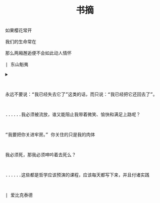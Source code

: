 <h1 align="center">书摘</h1>

<pre>

如果樱花常开

我们的生命常在

那么两厢邂逅便不会如此动人情怀

| 东山魁夷
</pre>

<details>
<summary>
<pre>

永远不要说：“我已经失去它了”这类的话，而只说：“我已经把它还回去了”。

......我必须被流放，谁又能阻止我带着微笑、愉快和满足上路呢？

“我要把你关进牢房。” 你关住的只是我的肉体

我必须死，那我必须呻吟着去死么？

......这些都是哲学应该预演的课程，应该每天都写下来，并且付诸实践

| 爱比克泰德

</pre>
</summary>
<pre>

那些失落的已久的

和我那尚未开始就已结束的黄金时代。

我已把它们还回去了

---

不要忘记，看似已成定局，也要无时无刻想着如何讨价还价。

世界若不饶我，我便凶狠地对待这个世界。岁月不饶人，我亦不能饶过岁月。

</pre>
</details>
